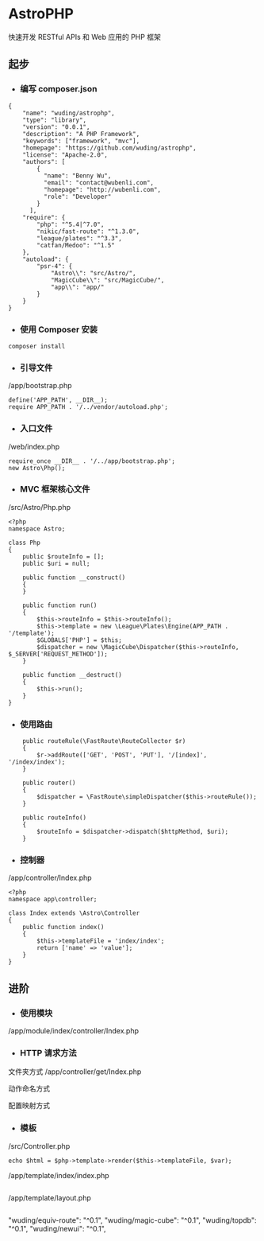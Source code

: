 # AstroPHP
快速开发 RESTful APIs 和 Web 应用的 PHP 框架

## 起步

* ### 编写 composer.json
```
{
    "name": "wuding/astrophp",
    "type": "library",
    "version": "0.0.1",
    "description": "A PHP Framework",
    "keywords": ["framework", "mvc"],
    "homepage": "https://github.com/wuding/astrophp",
    "license": "Apache-2.0",
    "authors": [
        {
          "name": "Benny Wu",
          "email": "contact@wubenli.com",
          "homepage": "http://wubenli.com",
          "role": "Developer"
        }
      ],
    "require": {
        "php": "^5.4|^7.0",
        "nikic/fast-route": "^1.3.0",
        "league/plates": "^3.3",
        "catfan/Medoo": "^1.5"
    },
    "autoload": {
        "psr-4": {
            "Astro\\": "src/Astro/",
            "MagicCube\\": "src/MagicCube/",
            "app\\": "app/"
        }
    }
}
```

* ### 使用 Composer 安装

`composer install`

* ### 引导文件
/app/bootstrap.php
```
define('APP_PATH', __DIR__);
require APP_PATH . '/../vendor/autoload.php';
```

* ### 入口文件
/web/index.php
```
require_once __DIR__ . '/../app/bootstrap.php';
new Astro\Php();
```

* ### MVC 框架核心文件
/src/Astro/Php.php
```
<?php
namespace Astro;

class Php
{
	public $routeInfo = [];
	public $uri = null;
	
	public function __construct()
	{
	}
	
	public function run()
	{
		$this->routeInfo = $this->routeInfo();
		$this->template = new \League\Plates\Engine(APP_PATH . '/template');
		$GLOBALS['PHP'] = $this;
		$dispatcher = new \MagicCube\Dispatcher($this->routeInfo, $_SERVER['REQUEST_METHOD']);
	}
	
	public function __destruct()
	{
		$this->run();
	}
}
```

* ### 使用路由
```
	public routeRule(\FastRoute\RouteCollector $r)
	{
		$r->addRoute(['GET', 'POST', 'PUT'], '/[index]', '/index/index');
	}
	
	public router()
	{
		$dispatcher = \FastRoute\simpleDispatcher($this->routeRule());
	}
	
	public routeInfo()
	{
		$routeInfo = $dispatcher->dispatch($httpMethod, $uri);
	}
```

* ### 控制器
/app/controller/Index.php
```
<?php
namespace app\controller;

class Index extends \Astro\Controller
{
	public function index()
	{
		$this->templateFile = 'index/index';
		return ['name' => 'value'];
	}
}
```

## 进阶

* ### 使用模块
/app/module/index/controller/Index.php


* ### HTTP 请求方法
文件夹方式
/app/controller/get/Index.php

动作命名方式

配置映射方式

* ### 模板
/src/Controller.php
```
echo $html = $php->template->render($this->templateFile, $var);
```

/app/template/index/index.php
```
```

/app/template/layout.php
```
```

"wuding/equiv-route": "^0.1",
		"wuding/magic-cube": "^0.1",
		"wuding/topdb": "^0.1",
		"wuding/newui": "^0.1",
		